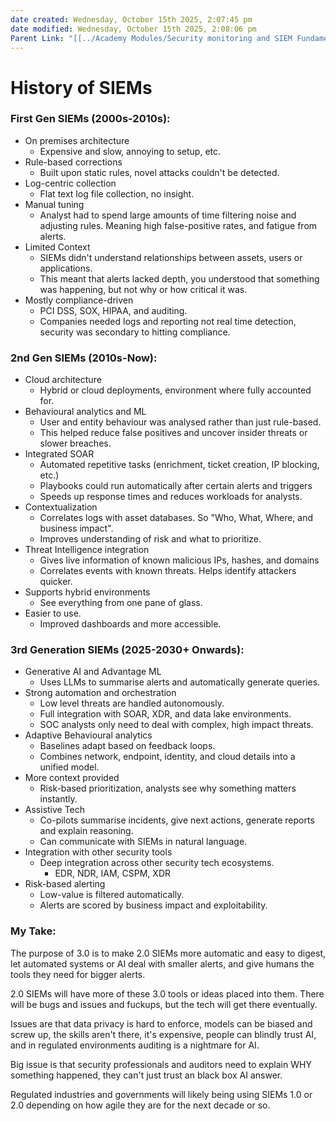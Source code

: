 ```yaml
---
date created: Wednesday, October 15th 2025, 2:07:45 pm
date modified: Wednesday, October 15th 2025, 2:08:06 pm
Parent Link: "[[../Academy Modules/Security monitoring and SIEM Fundamentals#The Evolution and History of SIEM | SIEM Fundementals]]"
---
```


# History of SIEMs

### First Gen SIEMs (2000s-2010s):
- On premises architecture
	- Expensive and slow, annoying to setup, etc.
- Rule-based corrections
	- Built upon static rules, novel attacks couldn't be detected.
- Log-centric collection
	- Flat text log file collection, no insight.
- Manual tuning
	- Analyst had to spend large amounts of time filtering noise and adjusting rules. Meaning high false-positive rates, and fatigue from alerts.
- Limited Context
	- SIEMs didn't understand relationships between assets, users or applications.
	- This meant that alerts lacked depth, you understood that something was happening, but not why or how critical it was.
- Mostly compliance-driven
	- PCI DSS, SOX, HIPAA, and auditing.
	- Companies needed logs and reporting not real time detection, security was secondary to hitting compliance.

### 2nd Gen SIEMs (2010s-Now):
- Cloud architecture
	- Hybrid or cloud deployments, environment where fully accounted for.
- Behavioural analytics and ML
	- User and entity behaviour was analysed rather than just rule-based.
	- This helped reduce false positives and uncover insider threats or slower breaches.
- Integrated SOAR
	- Automated repetitive tasks (enrichment, ticket creation, IP blocking, etc.)
	- Playbooks could run automatically after certain alerts and triggers
	- Speeds up response times and reduces workloads for analysts.
- Contextualization
	- Correlates logs with asset databases. So "Who, What, Where, and business impact".
	- Improves understanding of risk and what to prioritize.
- Threat Intelligence integration
	- Gives live information of known malicious IPs, hashes, and domains
	- Correlates events with known threats. Helps identify attackers quicker.
- Supports hybrid environments
	- See everything from one pane of glass.
- Easier to use.
	- Improved dashboards and more accessible.

### 3rd Generation SIEMs (2025-2030+ Onwards):
- Generative AI and Advantage ML
	- Uses LLMs to summarise alerts and automatically generate queries.
- Strong automation and orchestration
	- Low level threats are handled autonomously. 
	- Full integration with SOAR, XDR, and data lake environments.
	- SOC analysts only need to deal with complex, high impact threats.
- Adaptive Behavioural analytics
	- Baselines adapt based on feedback loops.
	- Combines network, endpoint, identity, and cloud details into a unified model.
- More context provided
	- Risk-based prioritization, analysts see why something matters instantly.
- Assistive Tech
	- Co-pilots summarise incidents, give next actions, generate reports and explain reasoning.
	- Can communicate with SIEMs in natural language.
- Integration with other security tools
	- Deep integration across other security tech ecosystems.
		- EDR, NDR, IAM, CSPM, XDR
- Risk-based alerting
	- Low-value is filtered automatically. 
	- Alerts are scored by business impact and exploitability.

### My Take:
 The purpose of 3.0 is to make 2.0 SIEMs more automatic and easy to digest, let automated systems or AI deal with smaller alerts, and give humans the tools they need for bigger alerts.

2.0 SIEMs will have more of these 3.0 tools or ideas placed into them. There will be bugs and issues and fuckups, but the tech will get there eventually.

Issues are that data privacy is hard to enforce, models can be biased and screw up, the skills aren't there, it's expensive, people can blindly trust AI, and in regulated environments auditing is a nightmare for AI.

Big issue is that security professionals and auditors need to explain WHY something happened, they can't just trust an black box AI answer.

Regulated industries and governments will likely being using SIEMs 1.0 or 2.0 depending on how agile they are for the next decade or so.
